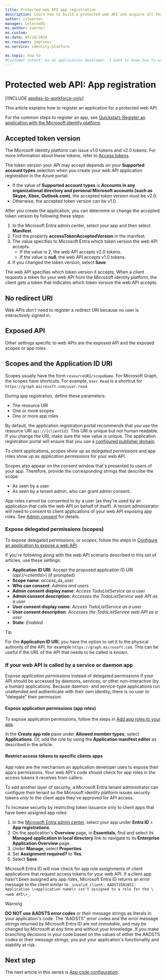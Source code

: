 ```yaml
---
title: Protected web API app registration
description: Learn how to build a protected web API and acquire all the information you need to register the app.
author: cilwerner
manager: CelesteDG
ms.author: cwerner
ms.custom: 
ms.date: 05/28/2024
ms.reviewer: jmprieur
ms.service: identity-platform

ms.topic: how-to
#Customer intent: As an application developer, I want to know how to write a protected web API using the Microsoft identity platform for developers.
---
```


# Protected web API: App registration

[!INCLUDE [applies-to-workforce-only](../external-id/includes/applies-to-workforce-only.md)]

This article explains how to register an application for a protected web API.

For the common steps to register an app, see [Quickstart: Register an application with the Microsoft identity platform](quickstart-register-app.md).

## Accepted token version

The Microsoft identity platform can issue v1.0 tokens and v2.0 tokens. For more information about these tokens, refer to [Access tokens](access-tokens.md).

The token version your API may accept depends on your **Supported account types** selection when you create your web API application registration in the Azure portal.

- If the value of **Supported account types** is **Accounts in any organizational directory and personal Microsoft accounts (such as Skype, Xbox, Outlook.com)**, the accepted token version must be v2.0.
- Otherwise, the accepted token version can be v1.0.

After you create the application, you can determine or change the accepted token version by following these steps:

1. In the Microsoft Entra admin center, select your app and then select **Manifest**.
1. Find the property **accessTokenAcceptedVersion** in the manifest.
1. The value specifies to Microsoft Entra which token version the web API accepts.
   - If the value is 2, the web API accepts v2.0 tokens.
   - If the value is **null**, the web API accepts v1.0 tokens.
1. If you changed the token version, select **Save**.

The web API specifies which token version it accepts. When a client requests a token for your web API from the Microsoft identity platform, the client gets a token that indicates which token version the web API accepts.

## No redirect URI

Web APIs don't need to register a redirect URI because no user is interactively signed in.

## Exposed API

Other settings specific to web APIs are the exposed API and the exposed scopes or app roles.

## Scopes and the Application ID URI

Scopes usually have the form `resourceURI/scopeName`. For Microsoft Graph, the scopes have shortcuts. For example, `User.Read` is a shortcut for `https://graph.microsoft.com/user.read`.

During app registration, define these parameters:

- The resource URI
- One or more scopes
- One or more app roles

By default, the application registration portal recommends that you use the resource URI `api://{clientId}`. This URI is unique but not human readable. If you change the URI, make sure the new value is unique. The application registration portal will ensure that you use a [configured publisher domain](howto-configure-publisher-domain.md).

To client applications, scopes show up as *delegated permissions* and app roles show up as *application permissions* for your web API.

Scopes also appear on the consent window that's presented to users of your app. Therefore, provide the corresponding strings that describe the scope:

- As seen by a user.
- As seen by a tenant admin, who can grant admin consent.

App roles cannot be consented to by a user (as they're used by an application that calls the web API on behalf of itself). A tenant administrator will need to consent to client applications of your web API exposing app roles. See [Admin consent](v2-admin-consent.md) for details.

### Expose delegated permissions (scopes)

To expose delegated permissions, or *scopes*, follow the steps in [Configure an application to expose a web API](quickstart-configure-app-expose-web-apis.md).

If you're following along with the web API scenario described in this set of articles, use these settings:

- **Application ID URI**: Accept the proposed application ID URI (_api://\<clientId\>_) (if prompted)
- **Scope name**: *access_as_user*
- **Who can consent**: _Admins and users_
- **Admin consent display name**: _Access TodoListService as a user_
- **Admin consent description**: _Accesses the TodoListService web API as a user_
- **User consent display name**: _Access TodoListService as a user_
- **User consent description**: _Accesses the TodoListService web API as a user_
- **State**: _Enabled_

> [!TIP] 
> For the **Application ID URI**, you have the option to set it to the physical authority of the API, for example `https://graph.microsoft.com`. This can be useful if the URL of the API that needs to be called is known.

### If your web API is called by a service or daemon app

Expose *application permissions* instead of delegated permissions if your API should be accessed by daemons, services, or other non-interactive (by a human) applications. Because daemon- and service-type applications run unattended and authenticate with their own identity, there is no user to "delegate" their permission.


#### Expose application permissions (app roles)

To expose application permissions, follow the steps in [Add app roles to your app](./howto-add-app-roles-in-apps.md).

In the **Create app role** pane under **Allowed member types**, select **Applications**. Or, add the role by using the **Application manifest editor** as described in the article.

#### Restrict access tokens to specific clients apps

App roles are the mechanism an application developer uses to expose their app's permissions. Your web API's code should check for app roles in the access tokens it receives from callers.

To add another layer of security, a Microsoft Entra tenant administrator can configure their tenant so the Microsoft identity platform issues security tokens *only* to the client apps they've approved for API access.

To increase security by restricting token issuance only to client apps that have been assigned app roles:

1. In the [Microsoft Entra admin center](https://entra.microsoft.com), select your app under **Entra ID** > **App registrations**.
1. On the application's **Overview** page, in **Essentials**, find and select its **Managed application in local directory** link to navigate to its **Enterprise Application Overview** page.
1. Under **Manage**, select **Properties**.
1. Set **Assignment required?** to **Yes**.
1. Select **Save**.

Microsoft Entra ID will now check for app role assignments of client applications that request access tokens for your web API. If a client app hasn't been assigned any app roles, Microsoft Entra ID returns an error message to the client similar to `_invalid_client: AADSTS501051: Application \<application name\> isn't assigned to a role for the \<web API\>_`.

> [!WARNING]
> **DO NOT use AADSTS error codes** or their message strings as literals in your application's code. The "AADSTS" error codes and the error message strings returned by Microsoft Entra ID are *not immutable*, and may be changed by Microsoft at any time and without your knowledge. If you make branching decisions in your code based on the values of either the AADSTS codes or their message strings, you put your application's functionality and stability at risk.

## Next step

The next article in this series is [App code configuration](scenario-protected-web-api-app-configuration.md).
